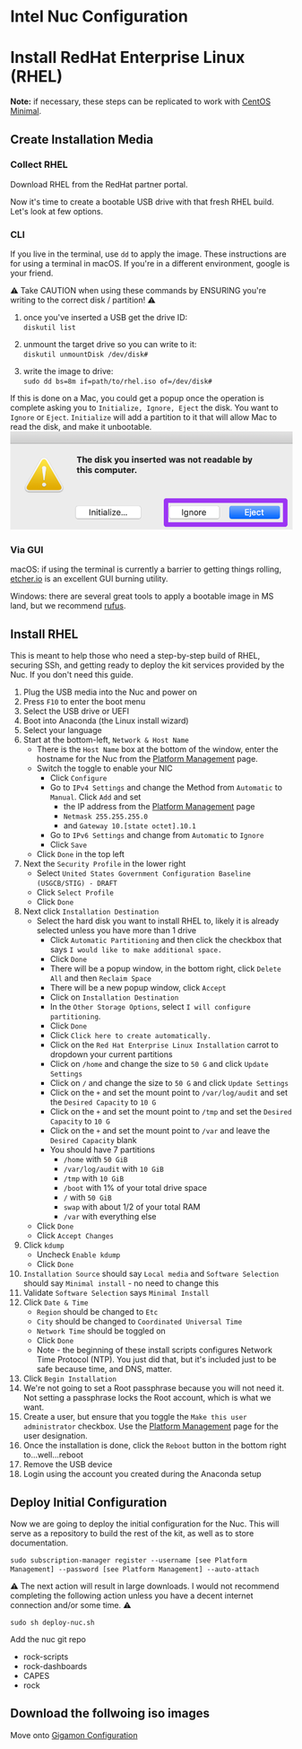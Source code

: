 # Intel Nuc Configuration

# Install RedHat Enterprise Linux (RHEL)
**Note:** if necessary, these steps can be replicated to work with [CentOS Minimal](http://mirror.mobap.edu/centos/7.5.1804/isos/x86_64/CentOS-7-x86_64-Minimal-1804.iso).

## Create Installation Media

### Collect RHEL

Download RHEL from the RedHat partner portal.

Now it's time to create a bootable USB drive with that fresh RHEL build.  Let's look at few options.   

### CLI

If you live in the terminal, use `dd` to apply the image.  These instructions are for using a terminal in macOS.  If you're in a different environment, google is your friend.  

:warning: Take CAUTION when using these commands by ENSURING you're writing to the correct disk / partition! :warning:

1. once you've inserted a USB get the drive ID:  
`diskutil list`  

2. unmount the target drive so you can write to it:  
`diskutil unmountDisk /dev/disk#`  

3. write the image to drive:  
`sudo dd bs=8m if=path/to/rhel.iso of=/dev/disk#`  

If this is done on a Mac, you could get a popup once the operation is complete asking you to `Initialize, Ignore, Eject` the disk. You want to `Ignore` or `Eject`. `Initialize` will add a partition to it that will allow Mac to read the disk, and make it unbootable.  
![](../../images/mac-initialize-ignore-eject.png)  

### Via GUI

macOS:  if using the terminal is currently a barrier to getting things rolling, [etcher.io](http://etcher.io) is an excellent GUI burning utility.  

Windows:  there are several great tools to apply a bootable image in MS land, but we recommend [rufus](https://rufus.akeo.ie/).  

## Install RHEL
This is meant to help those who need a step-by-step build of RHEL, securing SSh, and getting ready to deploy the kit services provided by the Nuc. If you don't need this guide.  
1. Plug the USB media into the Nuc and power on  
1. Press `F10` to enter the boot menu  
1. Select the USB drive or UEFI  
1. Boot into Anaconda (the Linux install wizard)  
1. Select your language  
1. Start at the bottom-left, `Network & Host Name`  
    - There is the `Host Name` box at the bottom of the window, enter the hostname for the Nuc from the [Platform Management](../platform-management.md) page.  
    - Switch the toggle to enable your NIC  
      - Click `Configure`  
      - Go to `IPv4 Settings` and change the Method from `Automatic` to `Manual`. Click `Add` and set  
        - the IP address from the [Platform Management](../platform-management.md) page  
        - `Netmask 255.255.255.0`  
        - and `Gateway 10.[state octet].10.1`  
      - Go to `IPv6 Settings` and change from `Automatic` to `Ignore`  
      - Click `Save`  
    - Click `Done` in the top left  
1. Next the `Security Profile` in the lower right  
    - Select `United States Government Configuration Baseline (USGCB/STIG) - DRAFT`  
    - Click `Select Profile`  
    - Click `Done`  
1. Next click `Installation Destination`  
    - Select the hard disk you want to install RHEL to, likely it is already selected unless you have more than 1 drive  
      - Click `Automatic Partitioning` and then click the checkbox that says `I would like to make additional space.`
      - Click `Done`  
      - There will be a popup window, in the bottom right, click `Delete All` and then `Reclaim Space`  
      - There will be a new popup window, click `Accept`  
      - Click on `Installation Destination`  
      - In the `Other Storage Options`, select `I will configure partitioning`.  
      - Click `Done`  
      - Click `Click here to create automatically.`  
      - Click on the `Red Hat Enterprise Linux Installation` carrot to dropdown your current partitions  
      - Click on `/home` and change the size to `50 G` and click `Update Settings`  
      - Click on `/` and change the size to `50 G` and click `Update Settings`  
      - Click on the `+` and set the mount point to `/var/log/audit` and set the `Desired Capacity` to `10 G`  
      - Click on the `+` and set the mount point to `/tmp` and set the `Desired Capacity` to `10 G`  
      - Click on the `+` and set the mount point to `/var` and leave the `Desired Capacity` blank  
      - You should have 7 partitions  
        - `/home` with `50 GiB`  
        - `/var/log/audit` with `10 GiB`  
        - `/tmp` with `10 GiB`
        - `/boot` with 1% of your total drive space  
        - `/` with `50 GiB`  
        - `swap` with about 1/2 of your total RAM  
        - `/var` with everything else  
    - Click `Done`  
    - Click `Accept Changes`  
1. Click `kdump`  
    - Uncheck `Enable kdump`  
    - Click `Done`  
1. `Installation Source` should say `Local media` and `Software Selection` should say `Minimal install` - no need to change this  
1. Validate `Software Selection` says `Minimal Install`  
1. Click `Date & Time`  
    - `Region` should be changed to `Etc`  
    - `City` should be changed to `Coordinated Universal Time`  
    - `Network Time` should be toggled on  
    - Click `Done`  
    - Note - the beginning of these install scripts configures Network Time Protocol (NTP). You just did that, but it's included just to be safe because time, and DNS, matter.  
1. Click `Begin Installation`  
1. We're not going to set a Root passphrase because you will not need it. Not setting a passphrase locks the Root account, which is what we want.  
1. Create a user, but ensure that you toggle the `Make this user administrator` checkbox. Use the [Platform Management](../platform-management.md) page for the user designation.  
1. Once the installation is done, click the `Reboot` button in the bottom right to...well...reboot  
1. Remove the USB device  
1. Login using the account you created during the Anaconda setup  

## Deploy Initial Configuration
Now we are going to deploy the initial configuration for the Nuc. This will serve as a repository to build the rest of the kit, as well as to store documentation.  


```
sudo subscription-manager register --username [see Platform Management] --password [see Platform Management] --auto-attach
```
:warning: The next action will result in large downloads. I would not recommend completing the following action unless you have a decent internet connection and/or some time. :warning:
```
sudo sh deploy-nuc.sh
```

Add the nuc git repo
 - rock-scripts
 - rock-dashboards
 - CAPES
 - rock
## Download the follwoing iso images

Move onto [Gigamon Configuration](../gigamon/README.md)

